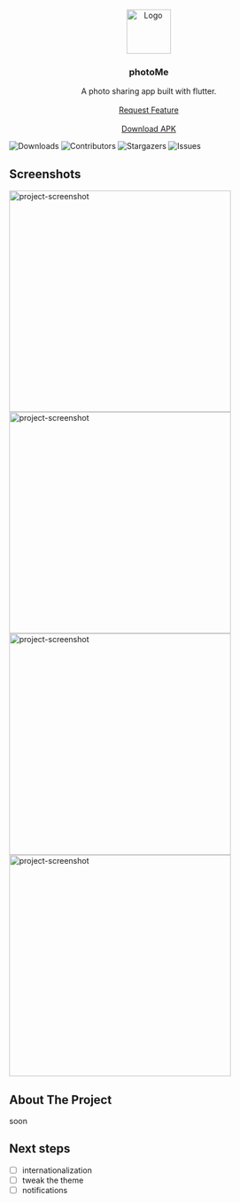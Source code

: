 <br/>
<p align="center">
  <a href="https://github.com/jhonny1994/photoMe">
    <img src="https://i.ibb.co/FYDGzK7/logo.png" alt="Logo" width="80" height="80">
  </a>

  <h3 align="center">photoMe</h3>

  <p align="center">
   A photo sharing app built with flutter.
    <br/>
    <br/>
    <a href="https://github.com/jhonny1994/photoMe/issues">Request Feature</a>
    <br/>
    <br/>
    <a href="https://drive.proton.me/urls/1DKSNJEHZW#tQjmoHJg8VYn">Download APK</a>
  </p>
</p>

![Downloads](https://img.shields.io/github/downloads/jhonny1994/photoMe/total) ![Contributors](https://img.shields.io/github/contributors/jhonny1994/photoMe?color=dark-green) ![Stargazers](https://img.shields.io/github/stars/jhonny1994/photoMe?style=social) ![Issues](https://img.shields.io/github/issues/jhonny1994/photoMe)

## Screenshots

<img src="https://i.ibb.co/VHjkFN9/1.png" alt="project-screenshot" height="400"> <img src="https://i.ibb.co/74XbYD8/2.png" alt="project-screenshot" height="400"> <img src="https://i.ibb.co/JQSVr3Q/3.png" alt="project-screenshot" height="400"> <img src="https://i.ibb.co/f0XjNW3/4.png" alt="project-screenshot" height="400">

## About The Project

soon

## Next steps

- [ ] internationalization
- [ ] tweak the theme
- [ ] notifications
